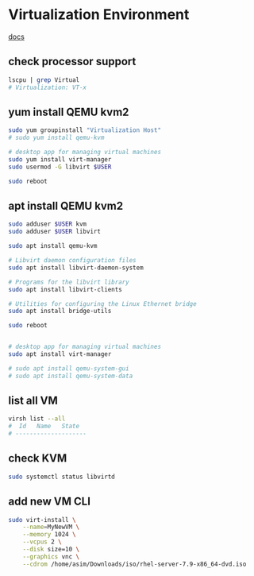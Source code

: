 # Virtualization Environment
[docs](https://wiki.qemu.org/Category:User_documentations)

## check processor support
```bash
lscpu | grep Virtual
# Virtualization: VT-x
```


## yum install QEMU kvm2
```bash
sudo yum groupinstall "Virtualization Host"
# sudo yum install qemu-kvm

# desktop app for managing virtual machines
sudo yum install virt-manager
sudo usermod -G libvirt $USER

sudo reboot
```


## apt install QEMU kvm2
```bash
sudo adduser $USER kvm
sudo adduser $USER libvirt

sudo apt install qemu-kvm

# Libvirt daemon configuration files
sudo apt install libvirt-daemon-system 

# Programs for the libvirt library
sudo apt install libvirt-clients

# Utilities for configuring the Linux Ethernet bridge
sudo apt install bridge-utils

sudo reboot


# desktop app for managing virtual machines
sudo apt install virt-manager

# sudo apt install qemu-system-gui
# sudo apt install qemu-system-data
```


## list all VM
```bash
virsh list --all
#  Id   Name   State
# --------------------
```


## check KVM
```bash
sudo systemctl status libvirtd
```


## add new VM CLI
```bash
sudo virt-install \
    --name=MyNewVM \
    --memory 1024 \
    --vcpus 2 \
    --disk size=10 \
    --graphics vnc \
    --cdrom /home/asim/Downloads/iso/rhel-server-7.9-x86_64-dvd.iso 
```
